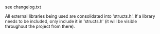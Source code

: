 see changelog.txt

All external libraries being used are consolidated into 'structs.h'. If a library needs to be included, only include it in 'structs.h' (it will be visible throughout the project from there).
